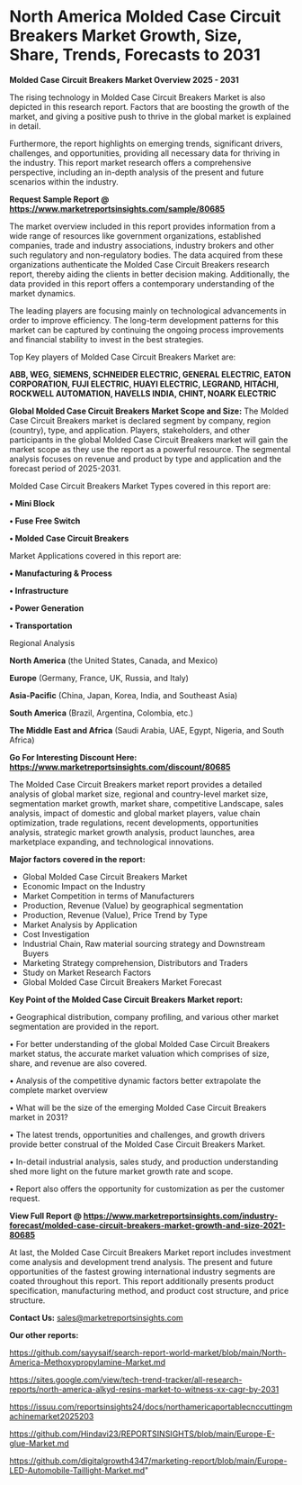 # North America Molded Case Circuit Breakers Market Growth, Size, Share, Trends, Forecasts to 2031

<Strong> Molded Case Circuit Breakers Market Overview 2025 - 2031</strong>

The rising technology in Molded Case Circuit Breakers Market is also depicted in this research report. Factors that are boosting the growth of the market, and giving a positive push to thrive in the global market is explained in detail.

Furthermore, the report highlights on emerging trends, significant drivers, challenges, and opportunities, providing all necessary data for thriving in the industry. This report market research offers a comprehensive perspective, including an in-depth analysis of the present and future scenarios within the industry.

<strong>Request Sample Report @ <a href=https://www.marketreportsinsights.com/sample/80685>https://www.marketreportsinsights.com/sample/80685</a></strong>

The market overview included in this report provides information from a wide range of resources like government organizations, established companies, trade and industry associations, industry brokers and other such regulatory and non-regulatory bodies. The data acquired from these organizations authenticate the Molded Case Circuit Breakers research report, thereby aiding the clients in better decision making. Additionally, the data provided in this report offers a contemporary understanding of the market dynamics.

The leading players are focusing mainly on technological advancements in order to improve efficiency. The long-term development patterns for this market can be captured by continuing the ongoing process improvements and financial stability to invest in the best strategies.

Top Key players of Molded Case Circuit Breakers Market are:

<strong>ABB, WEG, SIEMENS, SCHNEIDER ELECTRIC, GENERAL ELECTRIC, EATON CORPORATION, FUJI ELECTRIC, HUAYI ELECTRIC, LEGRAND, HITACHI, ROCKWELL AUTOMATION, HAVELLS INDIA, CHINT, NOARK ELECTRIC</strong>

<strong><b>Global Molded Case Circuit Breakers Market Scope and Size:</b></strong>
The Molded Case Circuit Breakers market is declared segment by company, region (country), type, and application. Players, stakeholders, and other participants in the global Molded Case Circuit Breakers market will gain the market scope as they use the report as a powerful resource. The segmental analysis focuses on revenue and product by type and application and the forecast period of 2025-2031.

Molded Case Circuit Breakers Market Types covered in this report are:

<strong>• Mini Block

• Fuse Free Switch

• Molded Case Circuit Breakers</strong>

Market Applications covered in this report are:

<strong>• Manufacturing & Process

• Infrastructure

• Power Generation

• Transportation</strong> 

Regional Analysis

<strong>North America</strong> (the United States, Canada, and Mexico)

<strong>Europe</strong> (Germany, France, UK, Russia, and Italy)

<strong>Asia-Pacific</strong> (China, Japan, Korea, India, and Southeast Asia)

<strong>South America</strong> (Brazil, Argentina, Colombia, etc.)

<strong>The Middle East and Africa</strong> (Saudi Arabia, UAE, Egypt, Nigeria, and South Africa)

<strong>Go For Interesting Discount Here: <a href=https://www.marketreportsinsights.com/discount/80685>https://www.marketreportsinsights.com/discount/80685</a></strong>

The Molded Case Circuit Breakers market report provides a detailed analysis of global market size, regional and country-level market size, segmentation market growth, market share, competitive Landscape, sales analysis, impact of domestic and global market players, value chain optimization, trade regulations, recent developments, opportunities analysis, strategic market growth analysis, product launches, area marketplace expanding, and technological innovations.

<strong><b>Major factors covered in the report:</b></strong>
<ul>
  <li>Global Molded Case Circuit Breakers Market </li>
  <li>Economic Impact on the Industry</li>
  <li>Market Competition in terms of Manufacturers</li>
  <li>Production, Revenue (Value) by geographical segmentation</li>
  <li>Production, Revenue (Value), Price Trend by Type</li>
  <li>Market Analysis by Application</li>
  <li>Cost Investigation</li>
  <li>Industrial Chain, Raw material sourcing strategy and Downstream Buyers</li>
  <li>Marketing Strategy comprehension, Distributors and Traders</li>
  <li>Study on Market Research Factors</li>
  <li>Global Molded Case Circuit Breakers Market Forecast</li>
</ul>

<strong><b>Key Point of the Molded Case Circuit Breakers Market report:</b></strong>

• Geographical distribution, company profiling, and various other market segmentation are provided in the report.

• For better understanding of the global Molded Case Circuit Breakers market status, the accurate market valuation which comprises of size, share, and revenue are also covered.

• Analysis of the competitive dynamic factors better extrapolate the complete market overview

• What will be the size of the emerging Molded Case Circuit Breakers market in 2031?

• The latest trends, opportunities and challenges, and growth drivers provide better construal of the Molded Case Circuit Breakers Market.

• In-detail industrial analysis, sales study, and production understanding shed more light on the future market growth rate and scope.

• Report also offers the opportunity for customization as per the customer request.

<strong><b>View Full Report @ <a href=https://www.marketreportsinsights.com/industry-forecast/molded-case-circuit-breakers-market-growth-and-size-2021-80685>https://www.marketreportsinsights.com/industry-forecast/molded-case-circuit-breakers-market-growth-and-size-2021-80685</a></b></strong>


At last, the Molded Case Circuit Breakers Market report includes investment come analysis and development trend analysis. The present and future opportunities of the fastest growing international industry segments are coated throughout this report. This report additionally presents product specification, manufacturing method, and product cost structure, and price structure.

<strong>Contact Us:</strong>
sales@marketreportsinsights.com

<strong>Our other reports:</strong>

<a href=https://github.com/sayysaif/search-report-world-market/blob/main/North-America-Methoxypropylamine-Market.md>https://github.com/sayysaif/search-report-world-market/blob/main/North-America-Methoxypropylamine-Market.md</a>

<a href=https://sites.google.com/view/tech-trend-tracker/all-research-reports/north-america-alkyd-resins-market-to-witness-xx-cagr-by-2031>https://sites.google.com/view/tech-trend-tracker/all-research-reports/north-america-alkyd-resins-market-to-witness-xx-cagr-by-2031</a>

<a href=https://issuu.com/reportsinsights24/docs/northamericaportablecnccuttingmachinemarket2025203>https://issuu.com/reportsinsights24/docs/northamericaportablecnccuttingmachinemarket2025203</a>

<a href=https://github.com/Hindavi23/REPORTSINSIGHTS/blob/main/Europe-E-glue-Market.md>https://github.com/Hindavi23/REPORTSINSIGHTS/blob/main/Europe-E-glue-Market.md</a>

<a href=https://github.com/digitalgrowth4347/marketing-report/blob/main/Europe-LED-Automobile-Taillight-Market.md>https://github.com/digitalgrowth4347/marketing-report/blob/main/Europe-LED-Automobile-Taillight-Market.md</a>"
